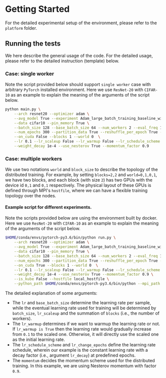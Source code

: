 # Getting Started
For the detailed experimental setup of the environment, please refer to the `platform` folder.


## Running the tests
We here describe the general usage of the code. For the detailed usage, please refer to the detailed instruction (template) below.


### Case: single worker
Note the script provided below should support `single worker` case with arbitrary `PyTorch` installed environment. Here we use `ResNet-20` with `CIFAR-10` as an example to explain the meaning of the arguments of the script below.

```bash
python main.py \
    --arch resnet20 --optimizer adam \
    --avg_model True --experiment Adam_large_batch_training_baseline_without_lr_decay --debug True \
    --data cifar10 --pin_memory True \
    --batch_size 128 --base_batch_size 64 --num_workers 2 --eval_freq 1 \
    --num_epochs 300 --partition_data True --reshuffle_per_epoch True --stop_criteria epoch \
    --on_cuda False --blocks 1 --world 0  \
    --lr 0.1 --lr_scaleup False --lr_warmup False --lr_schedule_scheme custom_multistep --lr_change_epochs 150,225 \
    --weight_decay 1e-4 --use_nesterov True --momentum_factor 0.9
```


### Case: multiple workers
We use two notations `world` and `block_size` to describe the topology of the distributed training. For example, by setting `blocks=2,2` and `world=0,1,0,1`, we have two blocks, and each block (with size `2`) has two GPUs with the device id `0,1` and `0,1` respectively. The physical layout of these GPUs is defined through MPI's `hostfile`, where we can have a flexible training topology over the nodes.


#### Example script for different experiments.
Note the scripts provided below are using the environment built by docker. Here we use `ResNet-20` with `CIFAR-10` as an example to explain the meaning of the arguments of the script below.

```bash
$HOME/conda/envs/pytorch-py3.6/bin/python run.py \
    --arch resnet20 --optimizer adam \
    --avg_model True --experiment Adam_large_batch_training_baseline_without_lr_decay --debug True \
    --data cifar10 --pin_memory True \
    --batch_size 128 --base_batch_size 64 --num_workers 2 --eval_freq 1 \
    --num_epochs 300 --partition_data True --reshuffle_per_epoch True --stop_criteria epoch \
    --on_cuda True --blocks 1 --world 0  \
    --lr 0.1 --lr_scaleup False --lr_warmup False --lr_schedule_scheme custom_multistep --lr_change_epochs 150,225 \
    --weight_decay 1e-4 --use_nesterov True --momentum_factor 0.9 \
    --is_kube False --hostfile local_hostfile \
    --python_path $HOME/conda/envs/pytorch-py3.6/bin/python --mpi_path $HOME/.openmpi/
```

The detailed explanation of some arguments:
* The `lr` and `base_batch_size` determine the learning rate per sample, while the eventual learning rate used for training will be determined by `batch_size`, `lr_scaleup` and the summation of `blocks` (i.e., the number of workers).
* The `lr_warmup` determines if we want to warmup the learning rate or not. If `lr_warmup is True` then the learning rate would gradually increase from `0.1` to the scaled one. Otherwise, it will directly use the scaled one as the initial learning rate.
* The `lr_schedule_scheme` and `lr_change_epochs` define the learning rate schedule, wherein our example is the constant learning rate with a decay factor (i.e., argument `lr_decay`) at predefined epochs.
* The `momentum` decides the momentum scheme used for the distributed training. In this example, we are using Nesterov momentum with factor `0.9`.

